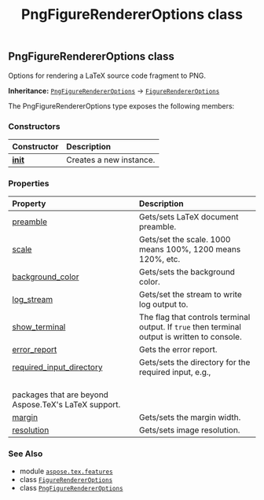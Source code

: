 ﻿---
title: PngFigureRendererOptions class
second_title: Aspose.TeX for Python via .NET API References
description: 
type: docs
weight: 70
url: /python-net/aspose.tex.features/pngfigurerendereroptions/
is_root: false
---

## PngFigureRendererOptions class

Options for rendering a LaTeX source code fragment to PNG.



**Inheritance:** [`PngFigureRendererOptions`](/tex/python-net/aspose.tex.features/pngfigurerendereroptions) → 
[`FigureRendererOptions`](/tex/python-net/aspose.tex.features/figurerendereroptions)



The PngFigureRendererOptions type exposes the following members:

### Constructors
| Constructor | Description |
| :- | :- |
| [__init__](/tex/python-net/aspose.tex.features/pngfigurerendereroptions/__init__/#) | Creates a new instance. |


### Properties
| Property | Description |
| :- | :- |
| [preamble](/tex/python-net/aspose.tex.features/pngfigurerendereroptions/preamble) | Gets/sets LaTeX document preamble. |
| [scale](/tex/python-net/aspose.tex.features/pngfigurerendereroptions/scale) | Gets/set the scale. 1000 means 100%, 1200 means 120%, etc. |
| [background_color](/tex/python-net/aspose.tex.features/pngfigurerendereroptions/background_color) | Gets/sets the background color. |
| [log_stream](/tex/python-net/aspose.tex.features/pngfigurerendereroptions/log_stream) | Gets/set the stream to write log output to. |
| [show_terminal](/tex/python-net/aspose.tex.features/pngfigurerendereroptions/show_terminal) | The flag that controls terminal output. If `true` then terminal output is written to console. |
| [error_report](/tex/python-net/aspose.tex.features/pngfigurerendereroptions/error_report) | Gets the error report. |
| [required_input_directory](/tex/python-net/aspose.tex.features/pngfigurerendereroptions/required_input_directory) | Gets/sets the directory for the required input, e.g.,<br/>packages that are beyond Aspose.TeX's LaTeX support. |
| [margin](/tex/python-net/aspose.tex.features/pngfigurerendereroptions/margin) | Gets/sets the margin width. |
| [resolution](/tex/python-net/aspose.tex.features/pngfigurerendereroptions/resolution) | Gets/sets image resolution. |



### See Also
* module [`aspose.tex.features`](..)
* class [`FigureRendererOptions`](/tex/python-net/aspose.tex.features/figurerendereroptions)
* class [`PngFigureRendererOptions`](/tex/python-net/aspose.tex.features/pngfigurerendereroptions)
